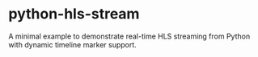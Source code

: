 # python-hls-stream

A minimal example to demonstrate real-time HLS streaming from Python with dynamic timeline marker support.